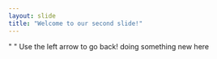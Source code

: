 ```yaml
---
layout: slide
title: "Welcome to our second slide!"
---
```

" "
Use the left arrow to go back!
doing something new here
